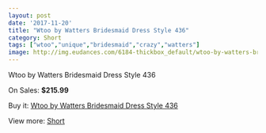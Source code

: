 ```yaml
---
layout: post
date: '2017-11-20'
title: "Wtoo by Watters Bridesmaid Dress Style 436"
category: Short
tags: ["wtoo","unique","bridesmaid","crazy","watters"]
image: http://img.eudances.com/6184-thickbox_default/wtoo-by-watters-bridesmaid-dress-style-436.jpg
---
```

Wtoo by Watters Bridesmaid Dress Style 436

On Sales: **$215.99**
<a href="https://www.eudances.com/en/short/2214-wtoo-by-watters-bridesmaid-dress-style-436.html"><amp-img layout="responsive" width="600" height="600" src="//img.eudances.com/6184-thickbox_default/wtoo-by-watters-bridesmaid-dress-style-436.jpg" alt="Wtoo by Watters Bridesmaid Dress Style 436 0" /></a>
<a href="https://www.eudances.com/en/short/2214-wtoo-by-watters-bridesmaid-dress-style-436.html"><amp-img layout="responsive" width="600" height="600" src="//img.eudances.com/6185-thickbox_default/wtoo-by-watters-bridesmaid-dress-style-436.jpg" alt="Wtoo by Watters Bridesmaid Dress Style 436 1" /></a>

Buy it: [Wtoo by Watters Bridesmaid Dress Style 436](https://www.eudances.com/en/short/2214-wtoo-by-watters-bridesmaid-dress-style-436.html "Wtoo by Watters Bridesmaid Dress Style 436")

View more: [Short](https://www.eudances.com/en/25-short "Short")